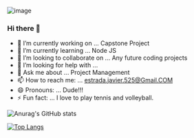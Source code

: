 ![image](https://damajdesprodes509.files.wordpress.com/2013/03/triathlon-banner.gif?w=508&zoom=2)
### Hi there 👋

<!--
**EstradaJavier/EstradaJavier** is a ✨ _special_ ✨ repository because its `README.md` (this file) appears on your GitHub profile.
-->



- 🔭 I’m currently working on ...  Capstone Project
- 🌱 I’m currently learning ... Node JS
- 👯 I’m looking to collaborate on ... Any future coding projects 
- 🤔 I’m looking for help with ...  
- 💬 Ask me about ... Project Management
- 📫 How to reach me: ... estrada.javier.525@Gmail.COM
- 😄 Pronouns: ... Dude!!!
- ⚡ Fun fact: ... I love to play tennis and volleyball.


![Anurag's GitHub stats](https://github-readme-stats.vercel.app/api?username=estradajavier&theme=blue-green&show_icons=true)

[![Top Langs](https://github-readme-stats.vercel.app/api/top-langs/?username=estradajavier&theme=blue-green&show_icons=true)](https://github.com/anuraghazra/github-readme-stats)


